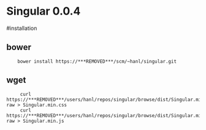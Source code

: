 # Singular 0.0.4

#installation

## bower

        bower install https://***REMOVED***/scm/~hanl/singular.git
        
## wget

         curl https://***REMOVED***/users/hanl/repos/singular/browse/dist/Singular.min.css?raw > Singular.min.css
         curl https://***REMOVED***/users/hanl/repos/singular/browse/dist/Singular.min.js?raw > Singular.min.js
        
